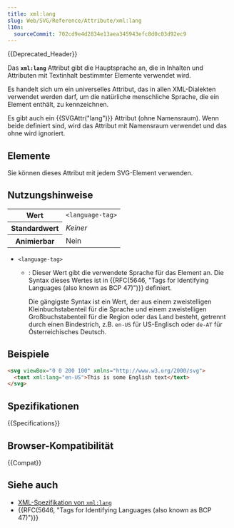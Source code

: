 ```yaml
---
title: xml:lang
slug: Web/SVG/Reference/Attribute/xml:lang
l10n:
  sourceCommit: 702cd9e4d2834e13aea345943efc8d0c03d92ec9
---
```


{{Deprecated_Header}}

Das **`xml:lang`** Attribut gibt die Hauptsprache an, die in Inhalten und Attributen mit Textinhalt bestimmter Elemente verwendet wird.

Es handelt sich um ein universelles Attribut, das in allen XML-Dialekten verwendet werden darf, um die natürliche menschliche Sprache, die ein Element enthält, zu kennzeichnen.

Es gibt auch ein {{SVGAttr("lang")}} Attribut (ohne Namensraum). Wenn beide definiert sind, wird das Attribut mit Namensraum verwendet und das ohne wird ignoriert.

## Elemente

Sie können dieses Attribut mit jedem SVG-Element verwenden.

## Nutzungshinweise

<table class="properties">
  <tbody>
    <tr>
      <th scope="row">Wert</th>
      <td><code>&#x3C;language-tag></code></td>
    </tr>
    <tr>
      <th scope="row">Standardwert</th>
      <td><em>Keiner</em></td>
    </tr>
    <tr>
      <th scope="row">Animierbar</th>
      <td>Nein</td>
    </tr>
  </tbody>
</table>

- `<language-tag>`

  - : Dieser Wert gibt die verwendete Sprache für das Element an. Die Syntax dieses Wertes ist in {{RFC(5646, "Tags for Identifying Languages (also known as BCP 47)")}} definiert.

    Die gängigste Syntax ist ein Wert, der aus einem zweistelligen Kleinbuchstabenteil für die Sprache und einem zweistelligen Großbuchstabenteil für die Region oder das Land besteht, getrennt durch einen Bindestrich, z.B. `en-US` für US-Englisch oder `de-AT` für Österreichisches Deutsch.

## Beispiele

```html
<svg viewBox="0 0 200 100" xmlns="http://www.w3.org/2000/svg">
  <text xml:lang="en-US">This is some English text</text>
</svg>
```

## Spezifikationen

{{Specifications}}

## Browser-Kompatibilität

{{Compat}}

## Siehe auch

- [XML-Spezifikation von `xml:lang`](https://www.w3.org/TR/xml/#sec-lang-tag)
- {{RFC(5646, "Tags for Identifying Languages (also known as BCP 47)")}}
